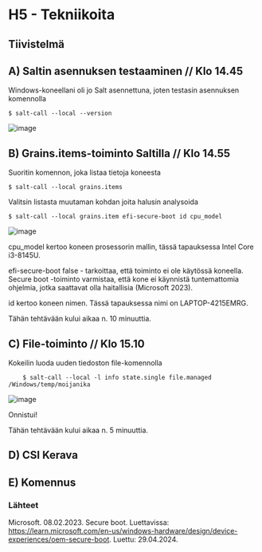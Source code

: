 # H5 - Tekniikoita

## Tiivistelmä

## A) Saltin asennuksen testaaminen // Klo 14.45

Windows-koneellani oli jo Salt asennettuna, joten testasin asennuksen komennolla

    $ salt-call --local --version

![image](https://github.com/bhd471/Palvelinten-hallinta/assets/148760837/2115bdc5-8723-482f-8165-e2140f3813b1)

## B) Grains.items-toiminto Saltilla // Klo 14.55

Suoritin komennon, joka listaa tietoja koneesta

    $ salt-call --local grains.items

Valitsin listasta muutaman kohdan joita halusin analysoida

    $ salt-call --local grains.item efi-secure-boot id cpu_model

![image](https://github.com/bhd471/Palvelinten-hallinta/assets/148760837/07f18d2d-bc50-4f3d-b3c5-e790ff9c91fa)

cpu_model kertoo koneen prosessorin mallin, tässä tapauksessa Intel Core i3-8145U. 

efi-secure-boot false - tarkoittaa, että toiminto ei ole käytössä koneella. Secure boot -toiminto varmistaa, että kone ei käynnistä tuntemattomia ohjelmia, jotka saattavat olla haitallisia (Microsoft 2023).

id kertoo koneen nimen. Tässä tapauksessa nimi on LAPTOP-4215EMRG. 

Tähän tehtävään kului aikaa n. 10 minuuttia.

## C) File-toiminto // Klo 15.10

Kokeilin luoda uuden tiedoston file-komennolla

        $ salt-call --local -l info state.single file.managed                         /Windows/temp/moijanika
        

![image](https://github.com/bhd471/Palvelinten-hallinta/assets/148760837/74bc7de0-062a-4fcf-99eb-57c9f4a2400e)

Onnistui!

Tähän tehtävään kului aikaa n. 5 minuuttia.

## D) CSI Kerava 

## E) Komennus

### Lähteet

Microsoft. 08.02.2023. Secure boot. Luettavissa: https://learn.microsoft.com/en-us/windows-hardware/design/device-experiences/oem-secure-boot. Luettu: 29.04.2024.
